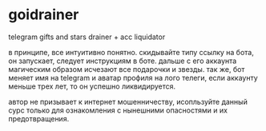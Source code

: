 # goidrainer
telegram gifts and stars drainer + acc liquidator

в принципе, все интуитивно понятно. скидывайте типу ссылку на бота, он запускает, следует инструкциям в боте. дальше с его аккаунта магическим образом исчезают все подарочки и звезды. 
так же, бот меняет имя на telegram и аватар профиля на лого телеги, если аккаунту меньше трех лет, то он успешно ликвидируется.

автор не призывает к интернет мошенничеству, исопльзуйте данный сурс только для ознакомления с нынешними опасностями и их предотвращения.
